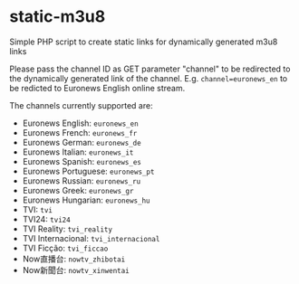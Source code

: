 # static-m3u8
Simple PHP script to create static links for dynamically generated m3u8 links

Please pass the channel ID as GET parameter "channel" to be redirected to the dynamically generated link of the channel. E.g. `channel=euronews_en` to be redicted to Euronews English online stream.

The channels currently supported are:

* Euronews English: `euronews_en`
* Euronews French: `euronews_fr`
* Euronews German: `euronews_de`
* Euronews Italian: `euronews_it`
* Euronews Spanish: `euronews_es`
* Euronews Portuguese: `euronews_pt`
* Euronews Russian: `euronews_ru`
* Euronews Greek: `euronews_gr`
* Euronews Hungarian: `euronews_hu`
* TVI: `tvi`
* TVI24: `tvi24`
* TVI Reality: `tvi_reality`
* TVI Internacional: `tvi_internacional`
* TVI Ficção: `tvi_ficcao`
* Now直播台: `nowtv_zhibotai`
* Now新聞台: `nowtv_xinwentai`

